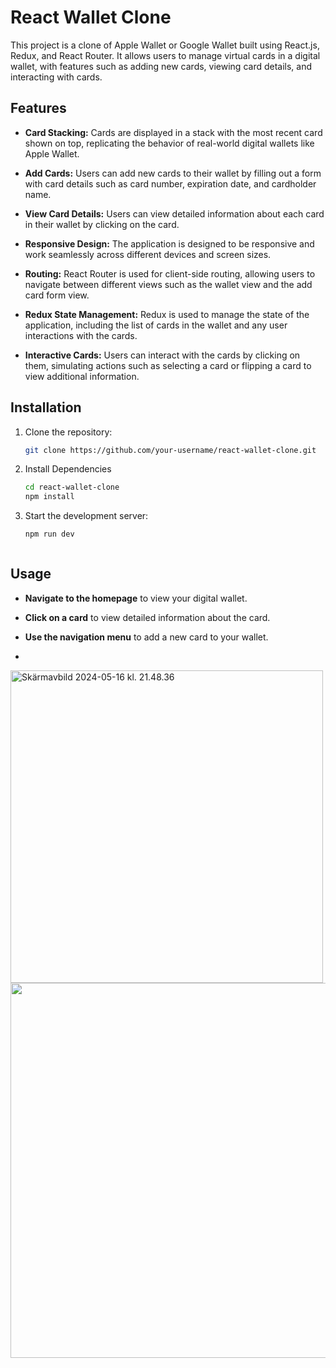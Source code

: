 # React Wallet Clone

This project is a clone of Apple Wallet or Google Wallet built using React.js, Redux, and React Router. It allows users to manage virtual cards in a digital wallet, with features such as adding new cards, viewing card details, and interacting with cards.

## Features

- **Card Stacking:** Cards are displayed in a stack with the most recent card shown on top, replicating the behavior of real-world digital wallets like Apple Wallet.
  
- **Add Cards:** Users can add new cards to their wallet by filling out a form with card details such as card number, expiration date, and cardholder name.

- **View Card Details:** Users can view detailed information about each card in their wallet by clicking on the card.

- **Responsive Design:** The application is designed to be responsive and work seamlessly across different devices and screen sizes.

- **Routing:** React Router is used for client-side routing, allowing users to navigate between different views such as the wallet view and the add card form view.

- **Redux State Management:** Redux is used to manage the state of the application, including the list of cards in the wallet and any user interactions with the cards.

- **Interactive Cards:** Users can interact with the cards by clicking on them, simulating actions such as selecting a card or flipping a card to view additional information.

## Installation

1. Clone the repository:

   ```bash
   git clone https://github.com/your-username/react-wallet-clone.git

2. Install Dependencies
   ```bash
   cd react-wallet-clone
   npm install


3. Start the development server:
   ```bash
   npm run dev



## Usage

- **Navigate to the homepage** to view your digital wallet.
  
- **Click on a card** to view detailed information about the card.
  
- **Use the navigation menu** to add a new card to your wallet.
- 
<img src="https://github.com/Cakewhale97/E-Wallet-Clone-ReactJs/assets/121439769/d2381bec-e63e-4700-979d-fb80e2461810" alt="Skärmavbild 2024-05-16 kl. 21.48.36" width="500">

<img src="https://github.com/Cakewhale97/E-Wallet-Clone-ReactJs/assets/121439769/4fa675bb-fed9-48fe-8c98-6eff23cc4ffc" width="600">

